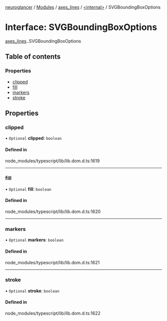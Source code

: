 [neuroglancer](../README.md) / [Modules](../modules.md) / [axes\_lines](../modules/axes_lines.md) / [<internal\>](../modules/axes_lines._internal_.md) / SVGBoundingBoxOptions

# Interface: SVGBoundingBoxOptions

[axes_lines](../modules/axes_lines.md).[<internal>](../modules/axes_lines._internal_.md).SVGBoundingBoxOptions

## Table of contents

### Properties

- [clipped](axes_lines._internal_.SVGBoundingBoxOptions.md#clipped)
- [fill](axes_lines._internal_.SVGBoundingBoxOptions.md#fill)
- [markers](axes_lines._internal_.SVGBoundingBoxOptions.md#markers)
- [stroke](axes_lines._internal_.SVGBoundingBoxOptions.md#stroke)

## Properties

### clipped

• `Optional` **clipped**: `boolean`

#### Defined in

node_modules/typescript/lib/lib.dom.d.ts:1619

___

### fill

• `Optional` **fill**: `boolean`

#### Defined in

node_modules/typescript/lib/lib.dom.d.ts:1620

___

### markers

• `Optional` **markers**: `boolean`

#### Defined in

node_modules/typescript/lib/lib.dom.d.ts:1621

___

### stroke

• `Optional` **stroke**: `boolean`

#### Defined in

node_modules/typescript/lib/lib.dom.d.ts:1622
